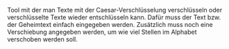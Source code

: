 Tool mit der man Texte mit der Caesar-Verschlüsselung verschlüsseln oder verschlüsselte Texte wieder entschlüsseln kann. Dafür muss der Text bzw. der Geheimtext einfach eingegeben werden. Zusätzlich muss noch eine Verschiebung angegeben werden, um wie viel Stellen im Alphabet verschoben werden soll.